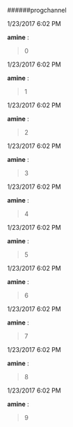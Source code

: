 ######progchannel

1/23/2017 6:02 PM

 **amine** :

 >0

1/23/2017 6:02 PM

 **amine** :

 >1

1/23/2017 6:02 PM

 **amine** :

 >2

1/23/2017 6:02 PM

 **amine** :

 >3

1/23/2017 6:02 PM

 **amine** :

 >4

1/23/2017 6:02 PM

 **amine** :

 >5

1/23/2017 6:02 PM

 **amine** :

 >6

1/23/2017 6:02 PM

 **amine** :

 >7

1/23/2017 6:02 PM

 **amine** :

 >8

1/23/2017 6:02 PM

 **amine** :

 >9

